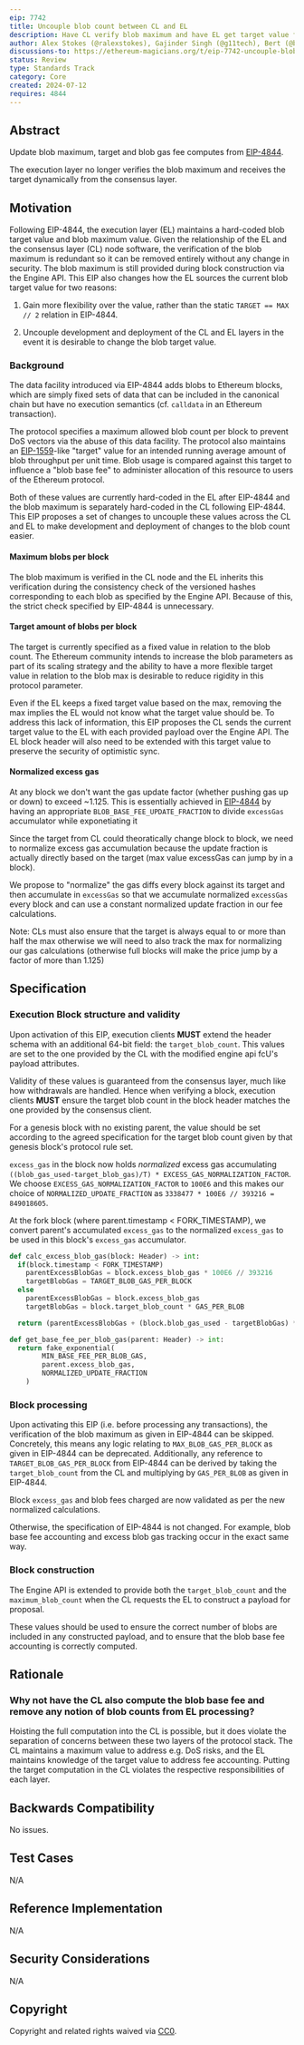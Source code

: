 ```yaml
---
eip: 7742
title: Uncouple blob count between CL and EL
description: Have CL verify blob maximum and have EL get target value from CL
author: Alex Stokes (@ralexstokes), Gajinder Singh (@g11tech), Bert (@bkellerman)
discussions-to: https://ethereum-magicians.org/t/eip-7742-uncouple-blob-count-between-cl-and-el/20550
status: Review
type: Standards Track
category: Core
created: 2024-07-12
requires: 4844
---
```


## Abstract

Update blob maximum, target and blob gas fee computes from [EIP-4844](./eip-4844.md).

The execution layer no longer verifies the blob maximum and receives the target dynamically from the consensus layer.

## Motivation

Following EIP-4844, the execution layer (EL) maintains a hard-coded blob target value and blob maximum value. Given the relationship
of the EL and the consensus layer (CL) node software, the verification of the blob maximum is redundant so it can be removed
entirely without any change in security. The blob maximum is still provided during block construction via the Engine API.
This EIP also changes how the EL sources the current blob target value for two reasons:

1) Gain more flexibility over the value, rather than the static `TARGET == MAX // 2` relation in EIP-4844.

2) Uncouple development and deployment of the CL and EL layers in the event it is desirable to change the blob target value.

### Background

The data facility introduced via EIP-4844 adds blobs to Ethereum blocks, which are simply fixed sets of data that can be
included in the canonical chain but have no execution semantics (cf. `calldata` in an Ethereum transaction).

The protocol specifies a maximum allowed blob count per block to prevent DoS vectors via the abuse of this data facility.
The protocol also maintains an [EIP-1559](./eip-1559.md)-like "target" value for an intended running average amount of blob throughput per
unit time. Blob usage is compared against this target to influence a "blob base fee" to administer allocation of this
resource to users of the Ethereum protocol.

Both of these values are currently hard-coded in the EL after EIP-4844 and the blob maximum is separately hard-coded in
the CL following EIP-4844. This EIP proposes a set of changes to uncouple these values across the CL and EL to make development
and deployment of changes to the blob count easier.

#### Maximum blobs per block

The blob maximum is verified in the CL node and the EL inherits this verification during the consistency check of the versioned hashes corresponding to each blob as specified by the Engine API. Because of this, the strict check specified by EIP-4844 is unnecessary.

#### Target amount of blobs per block

The target is currently specified as a fixed value in relation to the blob count. The Ethereum community intends to increase the blob parameters as part of its scaling strategy and the ability to have a more flexible target value in relation to the blob max is desirable to reduce rigidity in this protocol parameter.

Even if the EL keeps a fixed target value based on the max, removing the max implies the EL would not know what the target value should be. To address this lack of information, this EIP proposes the CL sends the current target value to the EL with each provided payload over the Engine API. The EL block header will also need to be extended with this target value to preserve the security of optimistic sync.

#### Normalized excess gas

At any block we don't want the gas update factor (whether pushing gas up or down) to exceed ~1.125. This is essentially achieved in [EIP-4844](./eip-4844.md) by having an appropriate `BLOB_BASE_FEE_UPDATE_FRACTION` to divide `excessGas` accumulator while exponetiating it

Since the target from CL could theoratically change block to block, we need to normalize excess gas accumulation because the update fraction is actually directly based on the target (max value excessGas can jump by in a block).

We propose to "normalize" the gas diffs every block against its target and then accumulate in `excessGas` so that we accumulate normalized `excessGas` every block and can use a constant normalized update fraction in our fee calculations.

Note: CLs must also ensure that the target is always equal to or more than half the max otherwise we will need to also track the max for normalizing our gas calculations (otherwise full blocks will make the price jump by a factor of more than 1.125)

## Specification

### Execution Block structure and validity

Upon activation of this EIP, execution clients **MUST** extend the header schema with an
additional 64-bit field: the `target_blob_count`. This values are set to the one provided by the CL with the modified engine api fcU's payload attributes.

Validity of these values is guaranteed from the consensus layer, much like how withdrawals are handled. Hence when verifying a block, execution clients **MUST** ensure the target blob count in the block header matches the one provided by the consensus client.

For a genesis block with no existing parent, the value should be set according to the agreed specification for the target blob count given by that genesis block's protocol rule set.

`excess_gas` in the block now holds _normalized_ excess gas accumulating `((blob_gas_used-target_blob_gas)/T) * EXCESS_GAS_NORMALIZATION_FACTOR`. We choose `EXCESS_GAS_NORMALIZATION_FACTOR` to `100E6` and this makes our choice of `NORMALIZED_UPDATE_FRACTION` as `3338477 * 100E6 // 393216 = 849018605`.

At the fork block (where parent.timestamp < FORK_TIMESTAMP), we convert parent's accumulated `excess_gas` to the normalized `excess_gas` to be used in this block's `excess_gas` accumulator.

```python
def calc_excess_blob_gas(block: Header) -> int:
  if(block.timestamp < FORK_TIMESTAMP)
    parentExcessBlobGas = block.excess_blob_gas * 100E6 // 393216
    targetBlobGas = TARGET_BLOB_GAS_PER_BLOCK
  else
    parentExcessBlobGas = block.excess_blob_gas
    targetBlobGas = block.target_blob_count * GAS_PER_BLOB

  return (parentExcessBlobGas + (block.blob_gas_used - targetBlobGas) * 100E6 // NORMALIZED_UPDATE_FRACTION)

def get_base_fee_per_blob_gas(parent: Header) -> int:
  return fake_exponential(
        MIN_BASE_FEE_PER_BLOB_GAS,
        parent.excess_blob_gas,
        NORMALIZED_UPDATE_FRACTION
    )
```

### Block processing

Upon activating this EIP (i.e. before processing any transactions),
the verification of the blob maximum as given in EIP-4844 can be skipped. Concretely, this means any logic relating
to `MAX_BLOB_GAS_PER_BLOCK` as given in EIP-4844 can be deprecated.
Additionally, any reference to `TARGET_BLOB_GAS_PER_BLOCK` from EIP-4844 can be derived by taking the `target_blob_count` from the CL and multiplying by `GAS_PER_BLOB` as given in EIP-4844.

Block `excess_gas` and blob fees charged are now validated as per the new normalized calculations.

Otherwise, the specification of EIP-4844 is not changed. For example, blob base fee accounting and excess blob gas tracking occur in the exact same way.

### Block construction

The Engine API is extended to provide both the `target_blob_count` and the `maximum_blob_count` when the CL requests the EL to construct a payload for proposal.

These values should be used to ensure the correct number of blobs are included in any constructed payload, and to ensure that the blob base fee accounting is correctly computed.

## Rationale

### Why not have the CL also compute the blob base fee and remove any notion of blob counts from EL processing?

Hoisting the full computation into the CL is possible, but it does violate the separation of concerns between these two layers of the protocol stack.
The CL maintains a maximum value to address e.g. DoS risks, and the EL maintains knowledge of the target value to address fee accounting.
Putting the target computation in the CL violates the respective responsibilities of each layer.

## Backwards Compatibility

No issues.

## Test Cases

N/A

## Reference Implementation

N/A

## Security Considerations

N/A

## Copyright

Copyright and related rights waived via [CC0](../LICENSE.md).
